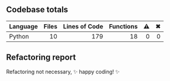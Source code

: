 ## Codebase totals
| **Language** | **Files** | **Lines of Code** | **Functions** | ⚠ | ✖ |
| --- | ---: | ---: | ---: | ---: | ---: |
| Python | 10 | 179 | 18 | 0 | 0 |


## Refactoring report
Refactoring not necessary, ✨ happy coding! ✨

